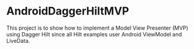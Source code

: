 # AndroidDaggerHiltMVP

This project is to show how to implement a Model View Presenter (MVP) using Dagger Hilt since all Hilt examples user Android ViewModel and LiveData.
